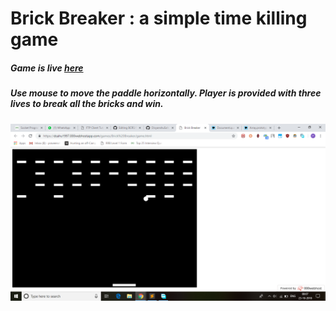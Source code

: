 # Brick Breaker : a simple time killing game

##### Game is live [here](https://dsahu1997.000webhostapp.com/games/Brick%20Breaker/game.html)

##### Use mouse to move the paddle horizontally. Player is provided with three lives to break all the bricks and win.

<img src="Screenshot (9).png">
